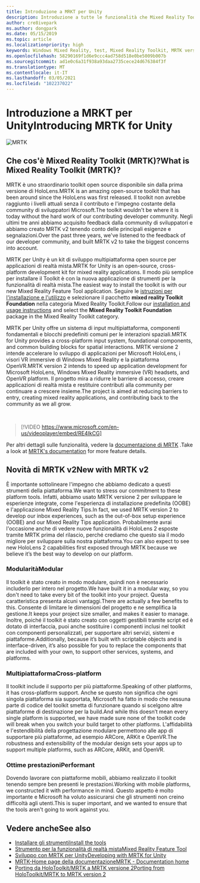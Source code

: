 ```yaml
---
title: Introduzione a MRKT per Unity
description: Introduzione a tutte le funzionalità che Mixed Reality Toolkit con supporto multipiattaforma può offrire ai nuovi sviluppatori di realtà mista.
author: cre8ivepark
ms.author: dongpark
ms.date: 05/15/2019
ms.topic: article
ms.localizationpriority: high
keywords: Windows Mixed Reality, test, Mixed Reality Toolkit, MRTK versione 2, MRTK, strumenti, SDK, HoloLens, HoloLens 2, visore VR realtà mista, visore VR di windows mixed reality, visore per realtà virtuale, multipiattaforma
ms.openlocfilehash: 58290169f1d6e9ccc4ad758d518e0be5009b007b
ms.sourcegitcommit: ad1e0c6a31f938a93daa2735cece24d676384f3f
ms.translationtype: MT
ms.contentlocale: it-IT
ms.lasthandoff: 03/05/2021
ms.locfileid: "102237022"
---
```

# <a name="introducing-mrtk-for-unity"></a><span data-ttu-id="a1460-104">Introduzione a MRKT per Unity</span><span class="sxs-lookup"><span data-stu-id="a1460-104">Introducing MRTK for Unity</span></span>

![MRTK](../../design/images/MRTK_UX_Hero.png)

## <a name="what-is-mixed-reality-toolkit-mrtk"></a><span data-ttu-id="a1460-106">Che cos'è Mixed Reality Toolkit (MRTK)?</span><span class="sxs-lookup"><span data-stu-id="a1460-106">What is Mixed Reality Toolkit (MRTK)?</span></span>

<span data-ttu-id="a1460-107">MRTK è uno straordinario toolkit open source disponibile sin dalla prima versione di HoloLens.</span><span class="sxs-lookup"><span data-stu-id="a1460-107">MRTK is an amazing open-source toolkit that has been around since the HoloLens was first released.</span></span> <span data-ttu-id="a1460-108">Il toolkit non avrebbe raggiunto i livelli attuali senza il contributo e l'impegno costante della community di sviluppatori Microsoft.</span><span class="sxs-lookup"><span data-stu-id="a1460-108">The toolkit wouldn't be where it is today without the hard work of our contributing developer community.</span></span> <span data-ttu-id="a1460-109">Negli ultimi tre anni abbiamo acquisito feedback dalla community di sviluppatori e abbiamo creato MRTK v2 tenendo conto delle principali esigenze e segnalazioni.</span><span class="sxs-lookup"><span data-stu-id="a1460-109">Over the past three years, we've listened to the feedback of our developer community, and built MRTK v2 to take the biggest concerns into account.</span></span>  

<span data-ttu-id="a1460-110">MRTK per Unity è un kit di sviluppo multipiattaforma open source per applicazioni di realtà mista.</span><span class="sxs-lookup"><span data-stu-id="a1460-110">MRTK for Unity is an open-source, cross-platform development kit for mixed reality applications.</span></span> <span data-ttu-id="a1460-111">Il modo più semplice per installare il Toolkit è con la nuova applicazione di strumenti per la funzionalità di realtà mista.</span><span class="sxs-lookup"><span data-stu-id="a1460-111">The easiest way to install the toolkit is with our new Mixed Reality Feature Tool application.</span></span> <span data-ttu-id="a1460-112">Seguire le [istruzioni per l'installazione e l'utilizzo](welcome-to-mr-feature-tool.md) e selezionare il pacchetto **mixed reality Toolkit Foundation** nella categoria Mixed Reality Toolkit.</span><span class="sxs-lookup"><span data-stu-id="a1460-112">Follow our [installation and usage instructions](welcome-to-mr-feature-tool.md) and select the **Mixed Reality Toolkit Foundation** package in the Mixed Reality Toolkit category.</span></span>

<span data-ttu-id="a1460-113">MRTK per Unity offre un sistema di input multipiattaforma, componenti fondamentali e blocchi predefiniti comuni per le interazioni spaziali.</span><span class="sxs-lookup"><span data-stu-id="a1460-113">MRTK for Unity provides a cross-platform input system, foundational components, and common building blocks for spatial interactions.</span></span> <span data-ttu-id="a1460-114">MRTK versione 2 intende accelerare lo sviluppo di applicazioni per Microsoft HoloLens, i visori VR immersive di Windows Mixed Reality e la piattaforma OpenVR.</span><span class="sxs-lookup"><span data-stu-id="a1460-114">MRTK version 2 intends to speed up application development for Microsoft HoloLens, Windows Mixed Reality immersive (VR) headsets, and OpenVR platform.</span></span> <span data-ttu-id="a1460-115">Il progetto mira a ridurre le barriere di accesso, creare applicazioni di realtà mista e restituire contributi alla community per continuare a crescere insieme.</span><span class="sxs-lookup"><span data-stu-id="a1460-115">The project is aimed at reducing barriers to entry, creating mixed reality applications, and contributing back to the community as we all grow.</span></span>

<br>

> [!VIDEO https://www.microsoft.com/en-us/videoplayer/embed/RE4IkCG]

<span data-ttu-id="a1460-116">Per altri dettagli sulle funzionalità, vedere la [documentazione di MRTK](https://docs.microsoft.com/windows/mixed-reality/mrtk-unity/) .</span><span class="sxs-lookup"><span data-stu-id="a1460-116">Take a look at [MRTK's documentation](https://docs.microsoft.com/windows/mixed-reality/mrtk-unity/) for more feature details.</span></span>

## <a name="new-with-mrtk-v2"></a><span data-ttu-id="a1460-117">Novità di MRTK v2</span><span class="sxs-lookup"><span data-stu-id="a1460-117">New with MRTK v2</span></span>

<span data-ttu-id="a1460-118">È importante sottolineare l'impegno che abbiamo dedicato a questi strumenti della piattaforma.</span><span class="sxs-lookup"><span data-stu-id="a1460-118">We want to stress our commitment to these platform tools.</span></span>  <span data-ttu-id="a1460-119">Infatti, abbiamo usato MRTK versione 2 per sviluppare le esperienze integrate, come l'esperienza di installazione predefinita (OOBE) e l'applicazione Mixed Reality Tips.</span><span class="sxs-lookup"><span data-stu-id="a1460-119">In fact, we used MRTK version 2 to develop our inbox experiences, such as the out-of-box setup experience (OOBE) and our Mixed Reality Tips application.</span></span> <span data-ttu-id="a1460-120">Probabilmente avrai l'occasione anche di vedere nuove funzionalità di HoloLens 2 esposte tramite MRTK prima del rilascio, perché crediamo che questo sia il modo migliore per sviluppare sulla nostra piattaforma.</span><span class="sxs-lookup"><span data-stu-id="a1460-120">You can also expect to see new HoloLens 2 capabilities first exposed through MRTK because we believe it’s the best way to develop on our platform.</span></span>

### <a name="modular"></a><span data-ttu-id="a1460-121">Modularità</span><span class="sxs-lookup"><span data-stu-id="a1460-121">Modular</span></span>

<span data-ttu-id="a1460-122">Il toolkit è stato creato in modo modulare, quindi non è necessario includerlo per intero nel progetto.</span><span class="sxs-lookup"><span data-stu-id="a1460-122">We have built it in a modular way, so you don't need to take every bit of the toolkit into your project.</span></span>  <span data-ttu-id="a1460-123">Questa caratteristica presenta alcuni vantaggi.</span><span class="sxs-lookup"><span data-stu-id="a1460-123">There are actually a few benefits to this.</span></span>  <span data-ttu-id="a1460-124">Consente di limitare le dimensioni del progetto e ne semplifica la gestione.</span><span class="sxs-lookup"><span data-stu-id="a1460-124">It keeps your project size smaller, and makes it easier to manage.</span></span>  <span data-ttu-id="a1460-125">Inoltre, poiché il toolkit è stato creato con oggetti gestibili tramite script ed è dotato di interfaccia, puoi anche sostituire i componenti inclusi nel toolkit con componenti personalizzati, per supportare altri servizi, sistemi e piattaforme.</span><span class="sxs-lookup"><span data-stu-id="a1460-125">Additionally, because it’s built with scriptable objects and is interface-driven, it’s also possible for you to replace the components that are included with your own, to support other services, systems, and platforms.</span></span>

### <a name="cross-platform"></a><span data-ttu-id="a1460-126">Multipiattaforma</span><span class="sxs-lookup"><span data-stu-id="a1460-126">Cross-platform</span></span>

<span data-ttu-id="a1460-127">Il toolkit include il supporto per più piattaforme.</span><span class="sxs-lookup"><span data-stu-id="a1460-127">Speaking of other platforms, it has cross-platform support.</span></span>  <span data-ttu-id="a1460-128">Anche se questo non significa che ogni singola piattaforma sia supportata, Microsoft ha fatto in modo che nessuna parte di codice del toolkit smetta di funzionare quando si scelgono altre piattaforme di destinazione per la build.</span><span class="sxs-lookup"><span data-stu-id="a1460-128">And while this doesn’t mean every single platform is supported, we have made sure none of the toolkit code will break when you switch your build target to other platforms.</span></span>  <span data-ttu-id="a1460-129">L'affidabilità e l'estendibilità della progettazione modulare permettono alle app di supportare più piattaforme, ad esempio ARCore, ARKit e OpenVR.</span><span class="sxs-lookup"><span data-stu-id="a1460-129">The robustness and extensibility of the modular design sets your apps up to support multiple platforms, such as ARCore, ARKit, and OpenVR.</span></span>

### <a name="performant"></a><span data-ttu-id="a1460-130">Ottime prestazioni</span><span class="sxs-lookup"><span data-stu-id="a1460-130">Performant</span></span>

<span data-ttu-id="a1460-131">Dovendo lavorare con piattaforme mobili, abbiamo realizzato il toolkit tenendo sempre ben presenti le prestazioni.</span><span class="sxs-lookup"><span data-stu-id="a1460-131">Working with mobile platforms, we constructed it with performance in mind.</span></span>  <span data-ttu-id="a1460-132">Questo aspetto è molto importante e Microsoft ha voluto assicurarsi che gli strumenti non creino difficoltà agli utenti.</span><span class="sxs-lookup"><span data-stu-id="a1460-132">This is super important, and we wanted to ensure that the tools aren't going to work against you.</span></span>

## <a name="see-also"></a><span data-ttu-id="a1460-133">Vedere anche</span><span class="sxs-lookup"><span data-stu-id="a1460-133">See also</span></span>

* [<span data-ttu-id="a1460-134">Installare gli strumenti</span><span class="sxs-lookup"><span data-stu-id="a1460-134">Install the tools</span></span>](../install-the-tools.md)
* [<span data-ttu-id="a1460-135">Strumento per la funzionalità di realtà mista</span><span class="sxs-lookup"><span data-stu-id="a1460-135">Mixed Reality Feature Tool</span></span>](welcome-to-mr-feature-tool.md)
* [<span data-ttu-id="a1460-136">Sviluppo con MRTK per Unity</span><span class="sxs-lookup"><span data-stu-id="a1460-136">Developing with MRTK for Unity</span></span>](unity-development-overview.md)
* [<span data-ttu-id="a1460-137">MRTK-Home page della documentazione</span><span class="sxs-lookup"><span data-stu-id="a1460-137">MRTK - Documentation home</span></span>](https://docs.microsoft.com/windows/mixed-reality/mrtk-unity/)
* [<span data-ttu-id="a1460-138">Porting da HoloToolkit/MRTK a MRTK versione 2</span><span class="sxs-lookup"><span data-stu-id="a1460-138">Porting from HoloToolkit/MRTK to MRTK version 2</span></span>](https://docs.microsoft.com/windows/mixed-reality/mrtk-unity/updates-deployment/htk-to-mrtk-porting-guide)
